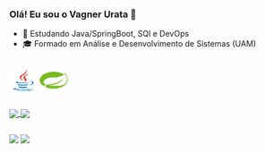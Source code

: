 ### Olá! Eu sou o Vagner Urata 👋

- 🌱 Estudando Java/SpringBoot, SQl e DevOps
- 🎓 Formado em Análise e Desenvolvimento de Sistemas (UAM)


<div style="display: inline_block"><br>
  <img align="center" alt="Rafa-Js" height="40" width="50" src="https://raw.githubusercontent.com/devicons/devicon/master/icons/java/java-original.svg">  
  <img align="center" alt="Rafa-Js" height="30" width="50" src="https://raw.githubusercontent.com/devicons/devicon/master/icons/spring/spring-original.svg">
</div>

##
          
<a href="https://github.com/vagnerurata">
  <img height=170 align="center" src="https://github-readme-stats.vercel.app/api?username=vagnerurata&show_icons=true&theme=dark#gh-dark-mode-only"/>
</a>
<a href="https://github.com/vagnerurata">
  <img height=170 align="center" src="https://github-readme-stats.vercel.app/api/top-langs?username=vagnerurata&layout=compact&langs_count=8&card_width=320&show_icons=true&theme=dark#gh-dark-mode-only"/>
</a>

 ##
 
<div> 
  <a href = "mailto:vagnerurata@gmail.com"><img src="https://img.shields.io/badge/Gmail-D14836?style=for-the-badge&logo=gmail&logoColor=white" target="_blank"></a>
  <a href="https://www.linkedin.com/in/vagner-urata" target="_blank"><img src="https://img.shields.io/badge/-LinkedIn-%230077B5?style=for-the-badge&logo=linkedin&logoColor=white" target="_blank"></a> 
  
</div>
